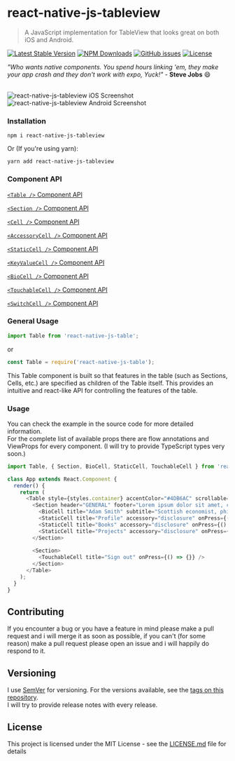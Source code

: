 # react-native-js-tableview
> A JavaScript implementation for TableView that looks great on both iOS and Android.

[![Latest Stable Version](https://img.shields.io/npm/v/react-native-js-tableview.svg)](https://www.npmjs.com/package/react-native-js-tableview)
[![NPM Downloads](https://img.shields.io/npm/dm/react-native-js-tableview.svg)](https://www.npmjs.com/package/react-native-js-tableview)
[![GitHub issues](https://img.shields.io/github/issues-raw/mohakapt/react-native-js-tableview.svg)](https://github.com/mohakapt/react-native-js-tableview/issues)
[![License](https://img.shields.io/github/license/mohakapt/react-native-js-tableview.svg)](https://github.com/mohakapt/react-native-js-tableview)

_"Who wants native components. You spend hours linking 'em, they make your app crash and they don't work with expo, Yuck!"_ - **Steve Jobs** 😄
<br/><br/>

![react-native-js-tableview iOS Screenshot](https://raw.githubusercontent.com/mohakapt/react-native-js-tableview/master/images/screenshot_ios.gif)
![react-native-js-tableview Android Screenshot](https://raw.githubusercontent.com/mohakapt/react-native-js-tableview/master/images/screenshot_android.gif)


### Installation
```
npm i react-native-js-tableview
```
Or (If you're using yarn):

```
yarn add react-native-js-tableview
```


### Component API

[`<Table />` Component API](docs/table.md)

[`<Section />` Component API](docs/section.md)

[`<Cell />` Component API](docs/cell.md)

[`<AccessoryCell />` Component API](docs/accessorycell.md)

[`<StaticCell />` Component API](docs/staticcell.md)

[`<KeyValueCell />` Component API](docs/keyvaluecell.md)

[`<BioCell />` Component API](docs/biocell.md)

[`<TouchableCell />` Component API](docs/touchablecell.md)

[`<SwitchCell />` Component API](docs/switchcell.md)


### General Usage

```js
import Table from 'react-native-js-table';
```
or

```js
const Table = require('react-native-js-table');
```

This Table component is built so that features in the table (such as Sections, Cells, etc.) are
specified as children of the Table itself. This provides an intuitive and react-like API for
controlling the features of the table.


### Usage

You can check the example in the source code for more detailed information.<br/>For the complete list of available props there are flow annotations and ViewProps for every component. (I will try to provide TypeScript types very soon.)

```js
import Table, { Section, BioCell, StaticCell, TouchableCell } from 'react-native-js-tableview';

class App extends React.Component {
  render() {
    return (
      <Table style={styles.container} accentColor="#4DB6AC" scrollable={true}>
        <Section header="GENERAL" footer="Lorem ipsum dolor sit amet, consectetur adipiscing elit.">
          <BioCell title="Adam Smith" subtitle="Scottish economist, philosopher, and author." />
          <StaticCell title="Profile" accessory="disclosure" onPress={() => {}} />
          <StaticCell title="Books" accessory="disclosure" onPress={() => {}} />
          <StaticCell title="Projects" accessory="disclosure" onPress={() => {}} />
        </Section>
        
        <Section>
          <TouchableCell title="Sign out" onPress={() => {}} />
        </Section>
      </Table>
    );
  }
}
```


## Contributing
If you encounter a bug or you have a feature in mind please make a pull request and i will merge it as soon as possible, if you can't (for some reason) make a pull request please open an issue and i will happily do respond to it.


## Versioning
I use [SemVer](http://semver.org/) for versioning. For the versions available, see the [tags on this repository](https://github.com/mohakapt/react-native-js-tableview/tags).<br/>
I will try to provide release notes with every release.


## License
This project is licensed under the MIT License - see the [LICENSE.md](https://github.com/mohakapt/react-native-js-tableview/blob/master/LICENSE) file for details
